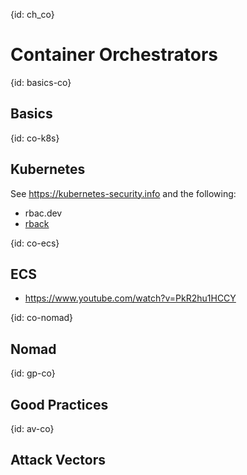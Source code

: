 {id: ch_co}
# Container Orchestrators

{id: basics-co}
## Basics

{id: co-k8s}
## Kubernetes

See https://kubernetes-security.info and the following:

- rbac.dev
- [rback](https://github.com/team-soteria/rback)



{id: co-ecs}
## ECS

* https://www.youtube.com/watch?v=PkR2hu1HCCY

{id: co-nomad}
## Nomad

{id: gp-co}
## Good Practices

{id: av-co}
## Attack Vectors



